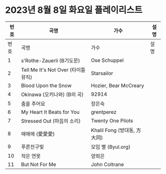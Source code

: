 # 2023년 8월 8일 화요일 플레이리스트

| 번호 | 곡명 | 가수 | 설명 |
|------|------|------|------|
| 번호 | 곡명 | 가수 | 설명 |
| 1 | s'Rothe-Zauerli (B기도문) | Ose Schuppel |  |
| 2 | Tell Me It's Not Over (타이틀 뮤직) | Starsailor |  |
| 3 | Blood Upon the Snow | Hozier, Bear McCreary |  |
| 4 | Okinawa (오키나와) (B의 곡) | 92914 |  |
| 5 | 춤을 추어요 | 장은숙 |  |
| 6 | My Heart It Beats for You | grentperez |  |
| 7 | Stressed Out (마음의 소리) | Twenty One Pilots |  |
| 8 | 애애애 (愛愛愛) | Khalil Fong (방대동, 方大同) |  |
| 9 | 푸른전구빛 | 모임 별 (Byul.org) |  |
| 10 | 작은 연못 | 양희은 |  |
| 11 | But Not For Me | John Coltrane |  |
